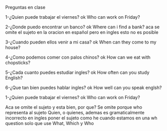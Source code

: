 
Preguntas en clase

1-¿Quien puede trabajar el viernes? ok
Who can work on Friday?



2-¿Donde puedo encontrar un banco? ok
Where can i find a bank?
aca se omite el sujeto en la oracion en español pero en ingles esto no es posible 


3-¿Cuando pueden ellos venir a mi casa? ok
When can they come to my house?


4-¿Como podemos comer con palos chinos? ok
How can we eat with chopsticks?


5-¿Cada cuanto puedes estudiar ingles? ok
How often can you study English?


6-¿Que tan bien puedes hablar ingles? ok
How well can you speak englsh?




1-¿Quien puede trabajar el viernes? ok
Who can work on Friday?


Aca se omite el sujeto y esta bien, por que?
Se omite porque who representa al sujeto 
Quien, o quienes, ademas es gramaticalmente incorrecto en ingles poner el sujeto como he cuando 
estamos en una wh question solo que use What, Which y Who